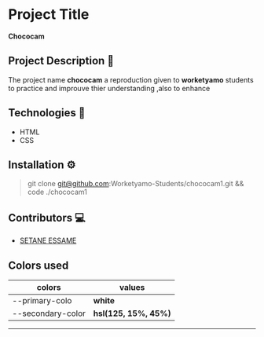 # Project Title

**Chococam**

## Project Description 📝

The project name **chococam** a reproduction given to **worketyamo** students to practice and improuve thier understanding ,also to enhance

## Technologies 🚀

- HTML
- CSS

## Installation ⚙️

> git clone git@github.com:Worketyamo-Students/chococam1.git && code ./chococam1

## Contributors 💻

- [SETANE ESSAME]('https://github.com/SETANE-ESSAME-EMMANUEL')

## Colors used

| colors            | values                 |
| ----------------- | ---------------------- |
| --primary-colo    | **white**              |
| --secondary-color | **hsl(125, 15%, 45%)** |

---
